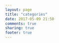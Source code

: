 ```yaml
---
layout: page
title: "categories"
date: 2017-05-09 21:50
comments: true
sharing: true
footer: true
---
```

